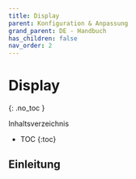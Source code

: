 ```yaml
---
title: Display
parent: Konfiguration & Anpassung
grand_parent: DE - Handbuch
has_children: false
nav_order: 2
---
```


# Display
{: .no_toc }

Inhaltsverzeichnis

* TOC
{:toc}

## Einleitung

